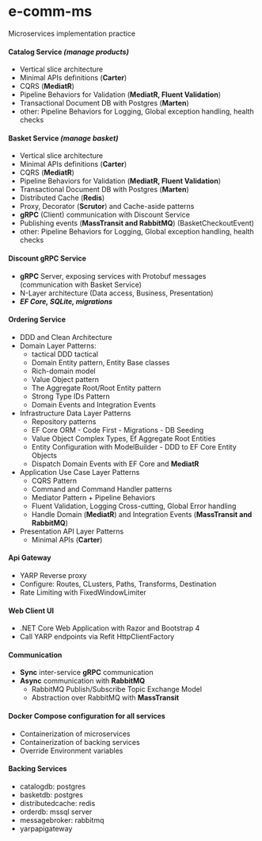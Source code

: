 # e-comm-ms

Microservices implementation practice

#### Catalog Service _(manage products)_

-   Vertical slice architecture
-   Minimal APIs definitions (**Carter**)
-   CQRS (**MediatR**)
-   Pipeline Behaviors for Validation (**MediatR, Fluent Validation**)
-   Transactional Document DB with Postgres (**Marten**)
-   other: Pipeline Behaviors for Logging, Global exception handling, health checks

#### Basket Service _(manage basket)_

-   Vertical slice architecture
-   Minimal APIs definitions (**Carter**)
-   CQRS (**MediatR**)
-   Pipeline Behaviors for Validation (**MediatR, Fluent Validation**)
-   Transactional Document DB with Postgres (**Marten**)
-   Distributed Cache (**Redis**)
-   Proxy, Decorator (**Scrutor**) and Cache-aside patterns
-   **gRPC** (Client) communication with Discount Service
-   Publishing events (**MassTransit and RabbitMQ**) (BasketCheckoutEvent)
-   other: Pipeline Behaviors for Logging, Global exception handling, health checks

#### Discount gRPC Service

-   **gRPC** Server, exposing services with Protobuf messages (communication with Basket Service)
-   N-Layer architecture (Data access, Business, Presentation)
-   **_EF Core, SQLite, migrations_**

#### Ordering Service

-   DDD and Clean Architecture
-   Domain Layer Patterns:
    -   tactical DDD tactical
    -   Domain Entity pattern, Entity Base classes
    -   Rich-domain model
    -   Value Object pattern
    -   The Aggregate Root/Root Entity pattern
    -   Strong Type IDs Pattern
    -   Domain Events and Integration Events
-   Infrastructure Data Layer Patterns
    -   Repository patterns
    -   EF Core ORM - Code First - Migrations - DB Seeding
    -   Value Object Complex Types, Ef Aggregate Root Entities
    -   Entity Configuration with ModelBuilder - DDD to EF Core Entity Objects
    -   Dispatch Domain Events with EF Core and **MediatR**
-   Application Use Case Layer Patterns
    -   CQRS Pattern
    -   Command and Command Handler patterns
    -   Mediator Pattern + Pipeline Behaviors
    -   Fluent Validation, Logging Cross-cutting, Global Error handling
    -   Handle Domain (**MediatR**) and Integration Events (**MassTransit and RabbitMQ**)
-   Presentation API Layer Patterns
    -   Minimal APIs (**Carter**)

#### Api Gateway

-   YARP Reverse proxy
-   Configure: Routes, CLusters, Paths, Transforms, Destination
-   Rate Limiting with FixedWindowLimiter

#### Web Client UI

-   .NET Core Web Application with Razor and Bootstrap 4
-   Call YARP endpoints via Refit HttpClientFactory

#### Communication

-   **Sync** inter-service **gRPC** communication
-   **Async** communication with **RabbitMQ**
    -   RabbitMQ Publish/Subscribe Topic Exchange Model
    -   Abstraction over RabbitMQ with **MassTransit**

#### Docker Compose configuration for all services

-   Containerization of microservices
-   Containerization of backing services
-   Override Environment variables

#### Backing Services

-   catalogdb: postgres
-   basketdb: postgres
-   distributedcache: redis
-   orderdb: mssql server
-   messagebroker: rabbitmq
-   yarpapigateway
